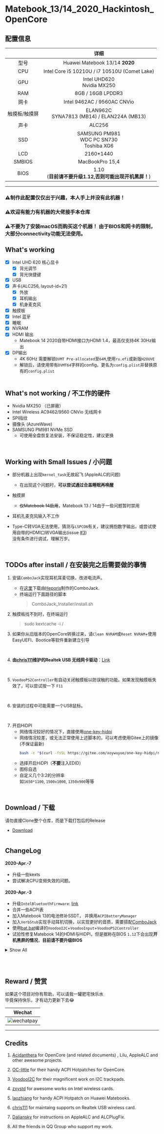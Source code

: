 # Matebook_13/14_2020_Hackintosh_OpenCore
## 配置信息
|  | 详细                                                                                                         |
|:--------------:|:------------------------------------------------------------------------------------------------------------------:|
|型号 | Huawei Matebook 13/14 **2020**|
| CPU |    Intel Core i5 10210U / i7 10510U (Comet Lake) |
| GPU | Intel UHD620 </br> Nvidia MX250 |
|RAM  |     8GB / 16GB LPDDR3|
| 网卡  | Intel 9462AC / 9560AC CNVio <br>|
| 触摸板/触摸屏|  ELAN962C </br> SYNA7813 (MB14) / ELAN224A (MB13)</br>  |
| 声卡 |  ALC256 |
|SSD | SAMSUNG PM981 <br> WDC PC SN730 </br> Toshiba XG6 |
| LCD | 2160*1440|
|SMBIOS | MacBookPro 15,4|
| BIOS | 1.10 </br>(**目前请不要升级1.12,否则可能出现开机黑屏！**)|
--------
### ⚠️制作此配置仅仅出于兴趣，本人手上并没有此机器！
### ⚠️欢迎有能力有机器的大佬接手本仓库
### ⚠️**不要为了安装macOS而购买这个机器！** 由于BIOS和网卡的限制，大部分connectivity功能无法使用。


## What's working
- [x] Intel UHD 620 核心显卡
    - [x] 背光调节
    - [x] 背光快捷键
- [x] USB
- [x] 声卡(ALC256, layout-id=21)
   - [x] 外放
   - [x] 耳机输出
   - [x] 机身麦克风
- [x] 触摸板
- [x] Intel 蓝牙
- [x] 睡眠
- [x] NVRAM
- [x] HDMI 输出
   - Matebook 14 2020自带HDMI接口为HDMI 1.4，最高仅支持4K 30Hz输出
- [x] DP输出 
   - 4K 60Hz 需要解锁`DVMT Pre-allocated`至`64M`,使用`ru.efi`或新版`H2OUVE`
   - 解锁后，请使用带有`DVMT64`字样的config，更名为`config.plist`并替换原有的`config.plist`
</br></br>


## What's not working / 不工作的硬件
-  Nvidia MX250 （已屏蔽）
-  Intel Wireless AC9462/9560 CNVio 无线网卡
-  SPI指纹
-  摄像头 (AzureWave)
-  SAMSUNG PM981 NVMe SSD 
   - 可使用全盘恢复法安装，不保证稳定性，建议更换
</br>

## Working with Small Issues / 小问题
- 部分机器上出现`kernel_task`无故起飞 (AppleALC的问题)
   - 在出现这个问题时，**可以尝试通过合盖睡眠再唤醒**

- 触摸屏
   - ~~仅Matebook 14启用~~，Matebook 13 / 14由于一些问题暂时禁用

- 耳机孔麦克风输入不工作

- Type-C转VGA无法使用，猜测与`LSPCON`有关，建议拥抱数字输出，或尝试使用自带的HDMI口转VGA输出(issue [#3](https://github.com/Zero-zer0/Matebook_13_14_2020_Hackintosh_OpenCore/issues/3))</br> 没有条件进行调试，理解万岁。

</br>


## TODOs after install / 在安装完之后需要做的事情
   1. 安装`ComboJack`实现耳机耳麦切换，改进电流声。
      - 在[这里](https://github.com/Heporis/ComboJack)下载由[Heporis](https://github.com/Heporis)制作的ComboJack.
      - 终端运行下面路径的脚本
         > ComboJack_Installer/install.sh
   

   2. 触摸板找不到时，在终端运行
      > sudo kextcache -i /
   
   3. 如果你从旧版本的OpenCore转换过来，请`Clean NVRAM`或`Reset NVRAM`+使用EasyUEFI、Bootice等软件重新建立引导
   </br>
   
   4. **由[chris111](https://github.com/chris1111)维护的Realtek USB 无线网卡驱动**：[Link](https://github.com/chris1111/Wireless-USB-Adapter/files/4301778/Wireless.USB.Adapter-V11.zip)
   </br>

   5. `VoodooPS2Controller`有自动关闭触摸板以防误触的功能。如果发现触摸板失效了，可以尝试按一下 `F11`
   </br>

   6. 安装的过程中可能需要一个USB鼠标。
   </br>

   7. 开启HiDPI
      - 网络情况较好的情况下，直接使用[one-key-hidpi](https://github.com/xzhih/one-key-hidpi)
      - 网络情况较差，或无法正常使用上述脚本的，可以考虑使用Gitee上的镜像(不保证最新)
         ```bash
         bash -c "$(curl -fsSL https://gitee.com/xoywuyue/one-key-hidpi/raw/master/hidpi.sh)"
         ```
      - 选择开启HiDPI（**不要**注入EDID）
      - 图标自选
      - 自定义几个3:2的分辨率</br>如`1650*1100`, `1500x1000`, `1350x900`等等
</br>

## Download / 下载
   请勿直接Clone整个仓库，而是下载打包后的Release
   
   - [Download](https://github.com/Zero-zer0/Matebook_13_14_2020_Hackintosh_OpenCore/releases)
</br></br>

## ChangeLog
#### 2020-Apr.-7
   - 升级一些kexts
   - 尝试解决CPU变频失效的问题。



#### 2020-Apr.-3
   - 升级`IntelBluetoothFirmware`: [link](https://github.com/zxystd/IntelBluetoothFirmware/releases/tag/1.0.3)
   - 合并一些ACPI表
   - 加入Matebook 13的电池修补SSDT， 并换用`ACPIBatteryManager`
   - 加入`VerbStub`实现手动耳机切换，以实现更好的音质，需要搭配[ComboJack](https://github.com/Heporis/ComboJack)
   - 使用[bat.bat](https://github.com/williambj1)编译的`VoodooI2C`+`VoodooInput`+`VoodooPS2Controller`
   - 试验性修复Matebook 14的HDMI与HiDPI，但是据称在BIOS `1.12`下会出现**开机黑屏的情况**，**目前请不要升级BIOS**

<details>
<summary>Show All</summary>

 

 #### 2020-Mar.-17
   * 触摸更新
      * Matebook 13 使用`轮询`驱动触摸板，禁用触摸屏
      * Matebook 14 使用`GPIO中断`驱动触摸板，使用`轮询`驱动触摸屏
      * 嫌`GPIO`占用高可以用`SSDT-TPXX-Polling`以使用轮询的方式驱动触摸板，实测占用反而更低，只是顺滑程度略下降。

 
 #### 2020-Mar.-15 闲得蛋疼测试
 * 增加触摸屏相关的SSDT，可以自行搭配以供折腾</br>
   
      * 由于**触摸屏**会导致`kernel_task`的起飞，而且**触摸板**走`GPIO中断`的占用高于`轮询`。因此加入不同的触摸板+触摸屏的驱动方式以供自行搭配折腾。</br>

      1. 默认存放在`EFI/OC/ACPI`下的`SSDT-TPXX`用于驱动触摸板，走GPIO中断。</br>如果觉得占用`kernel_task`过高使你不爽，可以换用`Tests`文件夹下的`SSDT-TPXX-Polling`使用轮询，文件名称改为`SSDT-TPXX`并替换原文件即可。</br>当然，顺滑度会有所下降，看个人喜好</br></br>

      2. 默认存放在`EFI/OC/ACPI`下的`SSDT-TPX1`用于禁用触摸屏，并且在`VoodooI2C`中也删除了触摸屏I2C控制器的ID.
      如果你想要折腾，
         1. 在`Tests`文件夹下</br>按照机型选择`SSDT-TPX1-GPIO-MBxx`或`SSDT-TPX1-Polling-MBxx`，</br>`GPIO`代表使用`GPIO`中断，`Polling`代表轮询；</br>`MB13`代表Matebook13，`MB14`代表Matebook14</br>选择相应的SSDT后，改名并替换原来的`SSDT-TPX1`。
         2. 替换`Tests`文件夹下的`VoodooI2C.kext`，恢复对触摸屏所在I2C控制器`pci8086,2e9`的支持。
      **欢迎提出使用感受**，目前已知在Matebook13上，同时使用GPIO中断驱动触摸板和触摸屏会导致`kernel_task`起飞🛫️。
      


 #### 2020-Mar.-7
 1. 增加`SSDT-I2CxConf`解决某些时候触摸板失效的问题。
 2. 去除引起冲突的声卡参数
 3. 禁用可能引起CPU无故升高的`ACPI_SMC_PlatformPlugin`


 #### 2020-Mar.-2   全家桶更新
 1. 基于OpenCore 0.5.6，顺带[Acidanthera](https://github.com/acidanthera)全家桶更新  </br>

 2. 基于 `Clover`的测试得出结论：导致`kernel_task`起飞的原因在于触摸屏（感谢群友**Joker**）。</br>无论是走轮询还是走GPIO，都会导致大量的资源消耗，具体是`VoodooI2C`的bug还是其他原因，有待探究。

 3. 加入`CPUFriend`实现更好的电源管理</br>

 4. 加入`config-DVMT64.plist`供**解锁BIOS隐藏设置**后使用，可以达到更好的HiDPI与外接4k效果</br></br>

 


 #### 2020-Feb.-28    触摸板更新
 1. 弃用`SSDT-OC-XOSI`,使用“预置变量法”的方式，启用触摸设备的GPIO中断，感谢 **@宪武**</br> 参见[OC-little](https://github.com/daliansky/OC-little)--《二进制更名与预置变量》、《I2C专用部件》
 * 触摸板`ELAN962C`默认走GPIO中断，`GPIO Pin`由系统固件决定，无需指定
 * 触摸屏`SYNA7813` (MateBook 14) /`ELAN224A` (MateBook 13) 的`GPIO Pin`为`0x42`,强制走`GPIO中断`。VoodooI2C的日志看不出问题，但据报告称，触摸屏只能在开机后“划一下”有反应，然后就没有然后了</br>
* 在MateBook 13上，触摸屏仍然会引起CPU满载的问题，现默认屏蔽。~~**管它呢反正是个鸡肋玩意**~~
</br>
 2. 删除了造成莫名其妙导致机器满载的`CodecCommander.kext`,如果发现其他导致**负载异常**的情况，欢迎提出  </br>
    另外，`FakePCIID`  有一定概率导致CPU满载，但是目前不得不使用以达到驱动声卡的目的，有待进一步观察。</br></br>

 #### 2020-Feb.-25   声卡更新，感谢 [黑果小兵Daliansky](https://github.com/daliansky)
 1. **声卡（ALC256）** 使用AppleALC驱动，`Layout-ID`=~~`56`~~ `21`
      * 在[黑果小兵Daliansky](https://github.com/daliansky) 的指导下，添加声卡`device-id`仿冒，以及`FakePCIID`等kexts
      * 如果**耳机孔麦克风输入不可用**，或者**耳机杂音多**可以尝试运行小兵制作的[ALCPlugFix](https://github.com/Zero-zer0/Matebook_14_2020_Hackintosh_OpenCore/tree/master/AlcPlugFix) ,下载整个文件夹后，双击运行 “`install双击自动安装.command`”,强制输入走机身自带麦克风。
      * ~~**如果内置麦克风输入无声音**，还可以尝试`Layout-ID`=`21`~~</br></br>

 2. 在部分机器上有莫名其妙的`kernel_task`占用起飞的问题，原因之一来自于走轮询模式触摸屏，还不知道怎么从SSDT的角度禁用它，不过你可以从`VoodooI2C`的`info.plist`中删除`pci8086,2e9`的NameMatch
     * ~~在debug文件夹内有我尝试过用`预置变量法`来启用触摸板GPIO中断的SSDT，但是存在一些问题</br></br>~~

 


 #### 2020-Feb.-22  鬼知道还有没有下一次更新的更新
 1. ~~**声卡（ALC256）** 使用`VoodooHDA`驱动~~
    * 使用VoodooHDA提取到的有效路径中，缺少`耳机口MIC输入`的路径  
    * ~~使用`AppleALC`节点路径几乎完全一致的`Layout-ID=21`只能做到内置麦克风输入，猜测是`ConfigData`的问题~~
    * ~~声卡定制仍在学习，欢迎有能力的大佬继续挖掘，已经上传Codec和VoodooHDA的dump文件</br><br>~~
 2. ~~**触摸板与触摸屏**  暂时使用十分dirty的`SSDT-XOSI`实现驱动。~~  </br>
    * 触摸板(`_SB.PCI0.I2C0.TPD0`)可以在`SSDT-XOSI`的作用下默认走GPIO中断    
    * 触摸屏(`_SB.PCI0.I2C1.TPL1`)的`APIC Pin`为`0x6e`，转换出来的`GPIO Pin` ~~是`0x6e` 或~~ `0x42`,能否走GPIO中断还有待测试，目前走轮询。  (Matebook 14可以正常使用。Matebook 13不一定，原因未知)
    * 据群友反映，触摸板有一定概率会在睡眠唤醒后失效，由于未提供日志，原因未知。  </br>
    * ~~已经为触摸屏走GPIO中断写了三个SSDT，具体ACPI需要重命名什么打开看就知道了，count skip懒得数（~~
    * ~~同样可以根据这样的SSDT，为触摸板开启macOS下的GPIO中断，以抛弃`SSDT-XOSI`</br></br>~~
 3. **核显**
    * 目前的`platform-id`为`0xa53e0005`，可以正常驱动，HiDPI正常(貌似)
    * 自带HDMI似乎无法正常工作（没有定制端口）
    * 外接扩展坞的HDMI没有问题
    * 受限于DVMT，只能做到外接2K屏幕，外接4K需要解锁BIOS隐藏项目
    * 有一定的概率会出现关机花屏的情况
    * 有更加合适的`platform-id`欢迎提出

 

 #### 2020-Feb.-17 首次更新（OpenCore 0.5.5正常开机使用）
 1. 触摸屏/触摸板使用 [bat.bat](https://github.com/williambj1) 编译的修改版VoodooI2C进行驱动,在此表示感谢  
 2. ~~声卡ALC256，目前**无法驱动**~~
 3. 由于没搞清楚独显的具体PCI地址，使用了一个较为通用的`SSDT-DDGPU`屏蔽独显，可能会屏蔽掉潜在的PCIe通道（可能是给网卡用的，我猜）  
 4. CNVi网卡**无法驱动**，使用`SSDT-Disable-CNVW`屏蔽，感谢 [laozhiang](https://github.com/laozhiang)    
 5. Intel蓝牙使用 [IntelBluetoothFirmware](https://github.com/zxystd/IntelBluetoothFirmware)  驱动，感谢 [zxystd](https://github.com/zxystd)  
 6. 摄像头**无法驱动** （仿冒`FaceTime HD Camera`似乎无效）   
 7. USB端口未定制，有需求请使用 `Hackintool` 自行定制   
 8. 已内置Realtek USB网卡驱动，`Wireless Ultility`请下载 [Wireless-USB-Adapter](https://github.com/chris1111/Wireless-USB-Adapter-Clover/releases)  
 9. 其他的想到了再加</br></br>


 </details>

</br></br>


## Reward / 赞赏

如果这个项目对你有帮助，可以请我一罐肥宅快乐水  
毕竟保持快乐，才有动力更新下去😂

|                Wechat                  |
|--------------------------------------- |
| ![wechatpay](https://s1.ax1x.com/2020/04/03/GN5Jpj.th.png) |



____________
 ## Credits
 1. [Acidanthera](https://github.com/acidanthera) for OpenCore (and related documents) , Lilu, AppleALC and other awesome projects.

2. [OC-little](https://github.com/daliansky/OC-little) for their handy ACPI Hotpatches for OpenCore.

3. [VoodooI2C](https://github.com/alexandred/VoodooI2C) for their magnificent work on I2C trackpads.  

4. [zxystd](https://github.com/zxystd)  for awesome works on Intel wireless cards.  

5. [laozhiang](https://github.com/laozhiang) for handy ACPI Hotpatch on Huawei Matebooks.

6. [chris111](https://github.com/chris1111) for maintaing supports on Realtek USB wireless card.  

7. [Daliansky](https://github.com/daliansky) for instructions on AppleALC and ALCPlugFix.

8. All the friends in QQ Group who support my work.